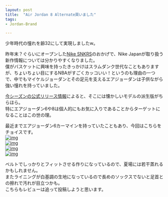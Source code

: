 ```yaml
---
layout: post
title:  "Air Jordan 8 Alternate買いました"
tags:
- Jordan-Brand

---
```

少年時代の憧れを齢32にして実現しましたw。

昨年末？ぐらいにオープンした[Nike SNKRS][SNKRS]のおかげで、Nike Japanが取り扱う新作情報については分かりやすくなりました。  
僕がバスケットに興味を持ったきっかけはスラムダンク世代なこともありますが、ちょいちょい目にするNBAがすごくカッコいい！というのも理由の一つで、中でもマイケルジョーダンとその足元を支えるエアジョーダンは子供ながら強い憧れを持っていました。

[今シーズンの公式リリース情報][Release2017]によると、そこには懐かしいモデルの派生版がちらほら。  
特にエアジョーダン6や8は個人的にもお気に入りであることからターゲットになることはこの世の理。  

最近までエアジョーダン6カーマインを持っていたこともあり、今回はこちらをチョイスです。  
[![img](https://watarusuzuki.github.io/assets/images/myshoes/IMG_1486.JPG)][Alternate]  
[![img](https://watarusuzuki.github.io/assets/images/myshoes/IMG_1487.JPG)][Alternate]  
[![img](https://watarusuzuki.github.io/assets/images/myshoes/IMG_1488.JPG)][Alternate]  
[![img](https://watarusuzuki.github.io/assets/images/myshoes/IMG_1489.JPG)][Alternate]  

ベルトでしっかりとフィットさせる作りになっているので、夏場には若干蒸れるかもしれません。  
またライニングが白基調の生地になっているので長めのソックスでないと足首との擦れで汚れが目立つかも。  
こちらもレビューは追って投稿しようと思います。

<!--
<table cellpadding="0" cellspacing="0" border="0" style=" border:1px solid #ccc; width:300px;"><tr style="border-style:none;"><td style="vertical-align:top; border-style:none; padding:10px; width:108px;"><a href="https://rpx.a8.net/svt/ejp?a8mat=2HSPW2+9XTJCI+2HOM+BWGDT&rakuten=y&a8ejpredirect=http%3A%2F%2Fhb.afl.rakuten.co.jp%2Fhgc%2Fg00q2mf4.2bo115e2.g00q2mf4.2bo12c7a%2Fa15082587770_2HSPW2_9XTJCI_2HOM_BWGDT%3Fpc%3Dhttp%253A%252F%252Fitem.rakuten.co.jp%252Flowtex%252F305381-104%252F%26m%3Dhttp%253A%252F%252Fm.rakuten.co.jp%252Flowtex%252Fi%252F10341549%252F" target="_blank" rel="nofollow"><img border="0" alt="" src="http://thumbnail.image.rakuten.co.jp/@0_mall/lowtex/cabinet/airjordan05/305381-104.jpg?_ex=128x128" /></a></td><td style="font-size:12px; vertical-align:middle; border-style:none; padding:10px;"><p style="padding:0; margin:0;"><a href="https://rpx.a8.net/svt/ejp?a8mat=2HSPW2+9XTJCI+2HOM+BWGDT&rakuten=y&a8ejpredirect=http%3A%2F%2Fhb.afl.rakuten.co.jp%2Fhgc%2Fg00q2mf4.2bo115e2.g00q2mf4.2bo12c7a%2Fa15082587770_2HSPW2_9XTJCI_2HOM_BWGDT%3Fpc%3Dhttp%253A%252F%252Fitem.rakuten.co.jp%252Flowtex%252F305381-104%252F%26m%3Dhttp%253A%252F%252Fm.rakuten.co.jp%252Flowtex%252Fi%252F10341549%252F" target="_blank" rel="nofollow">NIKE AIR JORDAN 8 RETRO 【ALTERNATE】 ナイキ エア ジョーダン 8 レトロ WHITE/GYM RED/BLACK/WOLF GREY</a></p><p style="color:#666; margin-top:5px line-height:1.5;">価格:<span style="font-size:14px; color:#C00; font-weight:bold;">30,780円</span><br/><span style="font-size:10px; font-weight:normal;">(2017/5/3 17:26時点)</span><br/><span style="font-weight:bold;">感想(0件)</span></p></td></tr></table>
<img border="0" width="1" height="1" src="https://www15.a8.net/0.gif?a8mat=2HSPW2+9XTJCI+2HOM+BWGDT" alt="">

<table cellpadding="0" cellspacing="0" border="0" style=" border:1px solid #ccc; width:300px;"><tr style="border-style:none;"><td style="vertical-align:top; border-style:none; padding:10px; width:108px;"><a href="https://rpx.a8.net/svt/ejp?a8mat=2HSPW2+9XTJCI+2HOM+BWGDT&rakuten=y&a8ejpredirect=http%3A%2F%2Fhb.afl.rakuten.co.jp%2Fhgc%2Fg00qaqg4.2bo114dc.g00qaqg4.2bo12cf4%2Fa15082587770_2HSPW2_9XTJCI_2HOM_BWGDT%3Fpc%3Dhttp%253A%252F%252Fitem.rakuten.co.jp%252Festpremium%252F305381-104%252F%26m%3Dhttp%253A%252F%252Fm.rakuten.co.jp%252Festpremium%252Fi%252F10008553%252F" target="_blank" rel="nofollow"><img border="0" alt="" src="http://thumbnail.image.rakuten.co.jp/@0_mall/estpremium/cabinet/jordan/imgrc0092329510.jpg?_ex=128x128" /></a></td><td style="font-size:12px; vertical-align:middle; border-style:none; padding:10px;"><p style="padding:0; margin:0;"><a href="https://rpx.a8.net/svt/ejp?a8mat=2HSPW2+9XTJCI+2HOM+BWGDT&rakuten=y&a8ejpredirect=http%3A%2F%2Fhb.afl.rakuten.co.jp%2Fhgc%2Fg00qaqg4.2bo114dc.g00qaqg4.2bo12cf4%2Fa15082587770_2HSPW2_9XTJCI_2HOM_BWGDT%3Fpc%3Dhttp%253A%252F%252Fitem.rakuten.co.jp%252Festpremium%252F305381-104%252F%26m%3Dhttp%253A%252F%252Fm.rakuten.co.jp%252Festpremium%252Fi%252F10008553%252F" target="_blank" rel="nofollow">NIKE AIR JORDAN 8 RETRO 【ALTERNATE】【オルタネイト】ナイキ エア ジョーダン 8 レトロ 白赤黒</a></p><p style="color:#666; margin-top:5px line-height:1.5;">価格:<span style="font-size:14px; color:#C00; font-weight:bold;">25,920円</span><br/><span style="font-size:10px; font-weight:normal;">(2017/5/3 17:25時点)</span><br/><span style="font-weight:bold;">感想(0件)</span></p></td></tr></table>
<img border="0" width="1" height="1" src="https://www18.a8.net/0.gif?a8mat=2HSPW2+9XTJCI+2HOM+BWGDT" alt="">

<table cellpadding="0" cellspacing="0" border="0" style=" border:1px solid #ccc; width:300px;"><tr style="border-style:none;"><td style="vertical-align:top; border-style:none; padding:10px; width:108px;"><a href="https://rpx.a8.net/svt/ejp?a8mat=2HSPW2+9XTJCI+2HOM+BWGDT&rakuten=y&a8ejpredirect=http%3A%2F%2Fhb.afl.rakuten.co.jp%2Fhgc%2Fg00q35f4.2bo11150.g00q35f4.2bo12ba2%2Fa15082587770_2HSPW2_9XTJCI_2HOM_BWGDT%3Fpc%3Dhttp%253A%252F%252Fitem.rakuten.co.jp%252Fsneak%252Fzzi-305381-104%252F%26m%3Dhttp%253A%252F%252Fm.rakuten.co.jp%252Fsneak%252Fi%252F10327804%252F" target="_blank" rel="nofollow"><img border="0" alt="" src="http://thumbnail.image.rakuten.co.jp/@0_mall/sneak/cabinet/inoguchi2/zzi-305381-104-a.jpg?_ex=128x128" /></a></td><td style="font-size:12px; vertical-align:middle; border-style:none; padding:10px;"><p style="padding:0; margin:0;"><a href="https://rpx.a8.net/svt/ejp?a8mat=2HSPW2+9XTJCI+2HOM+BWGDT&rakuten=y&a8ejpredirect=http%3A%2F%2Fhb.afl.rakuten.co.jp%2Fhgc%2Fg00q35f4.2bo11150.g00q35f4.2bo12ba2%2Fa15082587770_2HSPW2_9XTJCI_2HOM_BWGDT%3Fpc%3Dhttp%253A%252F%252Fitem.rakuten.co.jp%252Fsneak%252Fzzi-305381-104%252F%26m%3Dhttp%253A%252F%252Fm.rakuten.co.jp%252Fsneak%252Fi%252F10327804%252F" target="_blank" rel="nofollow">ナイキ NIKE エアジョーダン8 レトロ スニーカー AIR JORDAN 8 RETRO ALTERNATE メンズ 305381-104 靴 ホワイト 【◆】</a></p><p style="color:#666; margin-top:5px line-height:1.5;">価格:<span style="font-size:14px; color:#C00; font-weight:bold;">35,800円</span><br/><span style="font-size:10px; font-weight:normal;">(2017/5/3 17:27時点)</span><br/><span style="font-weight:bold;">感想(0件)</span></p></td></tr></table>
<img border="0" width="1" height="1" src="https://www15.a8.net/0.gif?a8mat=2HSPW2+9XTJCI+2HOM+BWGDT" alt="">

<table cellpadding="0" cellspacing="0" border="0" style=" border:1px solid #ccc; width:300px;"><tr style="border-style:none;"><td style="vertical-align:top; border-style:none; padding:10px; width:108px;"><a href="https://rpx.a8.net/svt/ejp?a8mat=2HSPW2+9XTJCI+2HOM+BWGDT&rakuten=y&a8ejpredirect=http%3A%2F%2Fhb.afl.rakuten.co.jp%2Fhgc%2Fg00prop4.2bo11d38.g00prop4.2bo12a43%2Fa15082587770_2HSPW2_9XTJCI_2HOM_BWGDT%3Fpc%3Dhttp%253A%252F%252Fitem.rakuten.co.jp%252Fltd-online%252F305381-104%252F%26m%3Dhttp%253A%252F%252Fm.rakuten.co.jp%252Fltd-online%252Fi%252F10018879%252F" target="_blank" rel="nofollow"><img border="0" alt="" src="http://thumbnail.image.rakuten.co.jp/@0_mall/ltd-online/cabinet/cabinet26/305381-104_1.jpg?_ex=128x128" /></a></td><td style="font-size:12px; vertical-align:middle; border-style:none; padding:10px;"><p style="padding:0; margin:0;"><a href="https://rpx.a8.net/svt/ejp?a8mat=2HSPW2+9XTJCI+2HOM+BWGDT&rakuten=y&a8ejpredirect=http%3A%2F%2Fhb.afl.rakuten.co.jp%2Fhgc%2Fg00prop4.2bo11d38.g00prop4.2bo12a43%2Fa15082587770_2HSPW2_9XTJCI_2HOM_BWGDT%3Fpc%3Dhttp%253A%252F%252Fitem.rakuten.co.jp%252Fltd-online%252F305381-104%252F%26m%3Dhttp%253A%252F%252Fm.rakuten.co.jp%252Fltd-online%252Fi%252F10018879%252F" target="_blank" rel="nofollow">最大1,000円OFFクーポン発行中！【送料無料　ナイキ スニーカー ジョーダン8】NIKE AIR JORDAN 8 RETRO "ALTERNATE" wht/gym red-blk-w.gry</a></p><p style="color:#666; margin-top:5px line-height:1.5;">価格:<span style="font-size:14px; color:#C00; font-weight:bold;">30,800円</span><br/><span style="font-size:10px; font-weight:normal;">(2017/5/3 17:28時点)</span><br/><span style="font-weight:bold;">感想(0件)</span></p></td></tr></table>
<img border="0" width="1" height="1" src="https://www18.a8.net/0.gif?a8mat=2HSPW2+9XTJCI+2HOM+BWGDT" alt="">
-->

[SNKRS]: https://www.nike.com/jp/launch/
[Alternate]: https://www.nike.com/jp/launch/t/air-jordan-8-retro-white-black-gym-red
[Release2017]: http://news.nike.com/news/jordan-brand-spring-2017-retro
